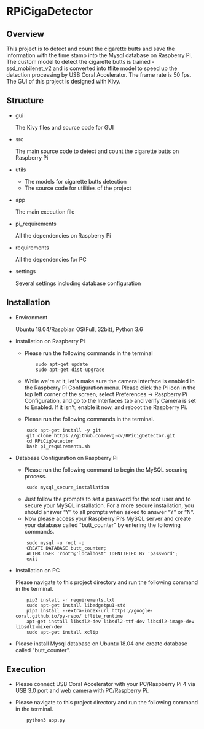 # RPiCigaDetector

## Overview

This project is to detect and count the cigarette butts and save the information with the time stamp into the Mysql database
on Raspberry Pi.
The custom model to detect the cigarette butts is trained - ssd_mobilenet_v2 and is converted into tflite model to speed up
the detection processing by USB Coral Accelerator. The frame rate is 50 fps.
The GUI of this project is designed with Kivy.

## Structure

- gui

    The Kivy files and source code for GUI

- src

    The main source code to detect and count the cigarette butts on Raspberry Pi
    
- utils

    * The models for cigarette butts detection
    * The source code for utilities of the project
    
- app

    The main execution file
    
- pi_requirements

    All the dependencies on Raspberry Pi

- requirements

    All the dependencies for PC

- settings

    Several settings including database configuration

## Installation

- Environment

    Ubuntu 18.04/Raspbian OS(Full, 32bit), Python 3.6

- Installation on Raspberry Pi

    * Please run the following commands in the terminal

        ```
            sudo apt-get update
            sudo apt-get dist-upgrade
        ```
    * While we're at it, let's make sure the camera interface is enabled in the Raspberry Pi Configuration menu. 
    Please click the Pi icon in the top left corner of the screen, select Preferences -> Raspberry Pi Configuration, 
    and go to the Interfaces tab and verify Camera is set to Enabled. If it isn't, enable it now, and reboot the Raspberry Pi.
    
    * Please run the following commands in the terminal.
    
    ```
        sudo apt-get install -y git
        git clone https://github.com/evg-cv/RPiCigDetector.git
        cd RPiCigDetector        
        bash pi_requirements.sh        
    ```
    
- Database Configuration on Raspberry Pi

    * Please run the following command to begin the MySQL securing process.
    ```
        sudo mysql_secure_installation         
    ```
  
    * Just follow the prompts to set a password for the root user and to secure your MySQL installation. 
    For a more secure installation, you should answer “Y” to all prompts when asked to answer “Y” or “N“.
    * Now please access your Raspberry Pi’s MySQL server and create your database called "butt_counter" by entering the 
    following commands.
    ```
        sudo mysql -u root -p
        CREATE DATABASE butt_counter;
        ALTER USER 'root'@'localhost' IDENTIFIED BY 'password';
        exit
    ```

- Installation on PC

    Please navigate to this project directory and run the following command in the terminal.
    
    ```
        pip3 install -r requirements.txt
        sudo apt-get install libedgetpu1-std
        pip3 install --extra-index-url https://google-coral.github.io/py-repo/ tflite_runtime
        apt-get install libsdl2-dev libsdl2-ttf-dev libsdl2-image-dev libsdl2-mixer-dev
        sudo apt-get install xclip
    ```

- Please install Mysql database on Ubuntu 18.04 and create database called "butt_counter".

## Execution

- Please connect USB Coral Accelerator with your PC/Raspberry Pi 4 via USB 3.0 port and web camera with PC/Raspberry Pi.

- Please navigate to this project directory and run the following command in the terminal.

    ```
        python3 app.py
    ```
